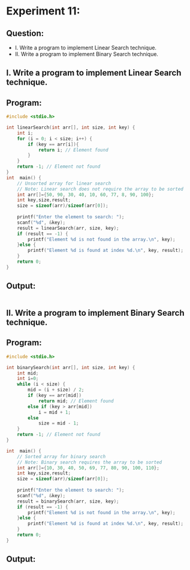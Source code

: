 # Experiment 11:

## Question:

- I. Write a program to implement Linear Search technique.
- II. Write a program to implement Binary Search technique.

## I. Write a program to implement Linear Search technique.

## Program:

```c
#include <stdio.h>

int linearSearch(int arr[], int size, int key) {
    int i;
    for (i = 0; i < size; i++) {
        if (key == arr[i]){
            return i; // Element found
        }
    }
    return -1; // Element not found
}
int  main() {
    // Unsorted array for linear search
    // Note: Linear search does not require the array to be sorted
    int arr[]={50, 90, 30, 40, 10, 60, 77, 8, 90, 100};
    int key,size,result;
    size = sizeof(arr)/sizeof(arr[0]);
    
    printf("Enter the element to search: ");
    scanf("%d", &key);
    result = linearSearch(arr, size, key);
    if (result == -1) {
        printf("Element %d is not found in the array.\n", key);
    }else {
        printf("Element %d is found at index %d.\n", key, result);
    }
    return 0;
}

```

## Output:

```

```
## II. Write a program to implement Binary Search technique.

## Program:

```c
#include <stdio.h>

int binarySearch(int arr[], int size, int key) {
    int mid;
    int i=0;
    while (i < size) {
        mid = (i + size) / 2;
        if (key == arr[mid])
            return mid; // Element found
        else if (key > arr[mid])
            i = mid + 1;
        else
            size = mid - 1;
    }
    return -1; // Element not found
}

int  main() {
    // Sorted array for binary search
    // Note: Binary search requires the array to be sorted
    int arr[]={10, 30, 40, 50, 69, 77, 80, 90, 100, 110};
    int key,size,result;
    size = sizeof(arr)/sizeof(arr[0]);
    
    printf("Enter the element to search: ");
    scanf("%d", &key);
    result = binarySearch(arr, size, key);
    if (result == -1) {
        printf("Element %d is not found in the array.\n", key);
    }else {
        printf("Element %d is found at index %d.\n", key, result);
    }
    return 0;
}
```

## Output:
```

```